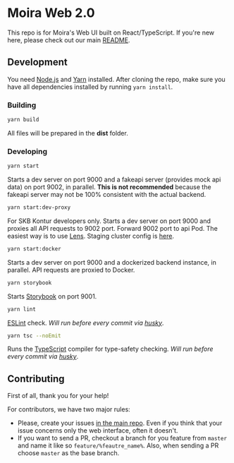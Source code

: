 # Moira Web 2.0

This repo is for Moira's Web UI built on React/TypeScript. If you're new here, please check out our main [README](https://github.com/moira-alert/moira/blob/master/README.md).

## Development

You need [Node.js](https://nodejs.org) and [Yarn](https://yarnpkg.com) installed. After cloning the repo, make sure you have all dependencies installed by running `yarn install`.

### Building

```bash
yarn build
```

All files will be prepared in the **dist** folder.

### Developing

```bash
yarn start
```

Starts a dev server on port 9000 and a fakeapi server (provides mock api data) on port 9002, in parallel. **This is not recommended** because the fakeapi server may not be 100% consistent with the actual backend.

```bash
yarn start:dev-proxy
```

For SKB Kontur developers only. Starts a dev server on port 9000 and proxies all API requests to 9002 port. Forward 9002 port to api Pod. The easiest way is to use [Lens](https://k8slens.dev/). Staging cluster config is [here](https://k8s.testkontur.ru/).

```bash
yarn start:docker
```

Starts a dev server on port 9000 and a dockerized backend instance, in parallel. API requests are proxied to Docker.

```bash
yarn storybook
```

Starts [Storybook](https://storybook.js.org) on port 9001.

```bash
yarn lint
```

[ESLint](https://eslint.org) check. _Will run before every commit via [husky](https://typicode.github.io/husky/#/)_.

```bash
yarn tsc --noEmit
 ```

Runs the [TypeScript](https://www.typescriptlang.org) compiler for type-safety checking.  _Will run before every commit via [husky](https://typicode.github.io/husky/#/)_.

## Contributing

First of all, thank you for your help!

For contributors, we have two major rules:

- Please, create your issues [in the main repo](https://github.com/moira-alert/moira/issues). Even if you think that your issue concerns only the web interface, often it doesn't.
- If you want to send a PR, checkout a branch for you feature from `master` and name it like so `feature/%feautre_name%`. Also, when sending a PR choose `master` as the base branch.
